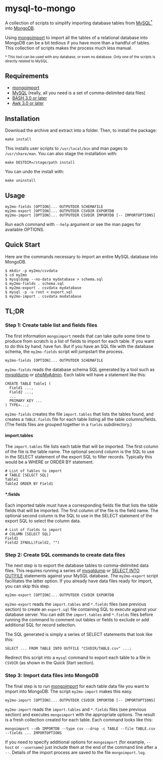 # mysql-to-mongo

A collection of scripts to simplify importing database tables from
[MySQL<sup>*</sup>](http://www.mysql.com/) into [MongoDB](http://www.mongodb.org/).

Using [mongoimport](http://www.mongodb.org/display/DOCS/Import+Export+Tools) to import all
the tables of a relational database into MongoDB can be a bit tedious if you have more than a 
handful of tables. This collection of scripts makes the process much less manual.

<sub>* This tool can be used with any database, or even no database. 
Only one of the scripts is directly related to MySQL.</sub>


## Requirements

* [mongoimport](http://www.mongodb.org/display/DOCS/Import+Export+Tools)
* [MySQL](http://www.mysql.com/) (really, all you need is a set of comma-delimited data files)
* [BASH 3.0 or later](http://www.gnu.org/software/bash/)
* [Awk 3.0 or later](http://www.gnu.org/software/gawk/)


## Installation

Download the archive and extract into a folder. Then, to install the package:

	make install

This installs user scripts to `/usr/local/bin` and man pages to `/usr/share/man`. 
You can also stage the installation with:

	make DESTDIR=/stage/path install

You can undo the install with:

	make uninstall


## Usage

	my2mo-fields [OPTION]... OUTPUTDIR SCHEMAFILE
	my2mo-export [OPTION]... OUTPUTDIR CSVDIR EXPORTDB
	my2mo-import [OPTION]... OUTPUTDIR CSVDIR IMPORTDB [-- IMPORTOPTIONS]

Run each command with `--help` argument or see the man pages for available OPTIONS.


## Quick Start

Here are the commands necessary to import an entire MySQL database into MongoDB.

	$ mkdir -p my2mo/csvdata
	$ cd my2mo
	$ mysqldump --no-data mydatabase > schema.sql
	$ my2mo-fields . schema.sql
	$ my2mo-export . csvdata mydatabase
	$ mysql -p -u root < export.sql
	$ my2mo-import . csvdata modatabase


## TL;DR

### Step 1: Create table list and fields files

The first information `mongoimport` needs that can take quite some time to produce
from scratch is a list of fields to import for each table. If you want to do
this by hand, have fun. But if you have an SQL file with the database schema,
the `my2mo-fields` script will jumpstart the process.

	my2mo-fields [OPTION]... OUTPUTDIR SCHEMAFILE

`my2mo-fields` reads the database schema SQL generated by a tool such as 
[mysqldump](http://dev.mysql.com/doc/refman/5.5/en/mysqldump.html) 
or [phpMyAdmin](http://www.phpmyadmin.net/). Each table will have a statement like this:

	CREATE TABLE Table1 (
	  Field1 ...,
	  Field2 ...,
	  ...
	  PRIMARY KEY ...
	) TYPE=...;

`my2mo-fields` creates the file `import.tables` that lists the tables found, and creates a
`TABLE.fields` file for each table listing all the table columns/fields. (The fields files
are grouped together in a `fields` subdirectory.)

#### import.tables

The `import.tables` file lists each table that will be imported. 
The first column of the file is the table name.
The optional second column is the SQL to use in the SELECT statement of the export SQL
to filter records. Typically this would be a WHERE or ORDER BY statement.

	# List of tables to import
	# TABLE [SELECT SQL]
	Table1
	Table2 ORDER BY Field1

#### *.fields

Each imported table must have a corresponding fields file that lists the table fields 
that will be imported. The first column of the file is the field name.
The optional second column is the SQL to use in the SELECT statement of the export SQL
to select the column data.

	# List of fields to import
	# COLUMN [SELECT SQL]
	Field1
	Field2 IFNULL(Field2, "")

### Step 2: Create SQL commands to create data files

The next step is to export the database tables to comma-delimited data files. This requires
running a series of [mysqldump](http://dev.mysql.com/doc/refman/5.5/en/mysqldump.html) 
or [SELECT INTO OUTFILE](http://dev.mysql.com/doc/refman/5.5/en/select.html) 
statements against your MySQL database. The `my2mo-export` script facilitates the latter option.
If you already have data files ready for import, you can skip this step.

	my2mo-export [OPTION]... OUTPUTDIR CSVDIR EXPORTDB

`my2mo-export` reads the `import.tables` and `*.fields` files (see previous section) to create 
an `export.sql` file containing SQL to execute against your database server. 
You can edit the `import.tables` and `*.fields` files before running the command 
to comment out tables or fields to exclude or add additional SQL for record selection.

The SQL generated is simply a series of SELECT statements that look like this:

	SELECT ... FROM TABLE INTO OUTFILE "CSVDIR/TABLE.csv" ...;

Redirect this script into a `mysql` command to export each table to a file in `CSVDIR` 
(as shown in the Quick Start section).

### Step 3: Import data files into MongoDB

The final step is to run [mongoimport](http://www.mongodb.org/display/DOCS/Import+Export+Tools) for
each table data file you want to import into MongoDB. The script `my2mo-import` makes this easy.

	my2mo-import [OPTION]... OUTPUTDIR CSVDIR IMPORTDB [-- IMPORTOPTIONS]

`my2mo-import` reads the `import.tables` and `*.fields` files (see previous section) and executes
`mongoimport` with the appropriate options. The result is a fresh collection created for each table.
Each command looks like this: 

	mongoimport --db IMPORTDB --type csv --drop -c TABLE --file TABLE.csv --fields ... IMPORTOPTIONS

If you need to specify additional options for `mongoimport` (for example, `--host` or `--username`)
just include them at the end of the command line after a `--`.
Details of the import process are saved to the file `mongoimport.log`.


